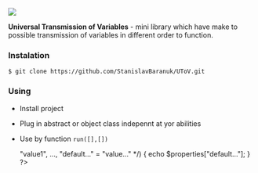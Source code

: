 ![](https://img.shields.io/badge/version-0.0.1-green.svg)

**Universal Transmission of Variables** - 
mini library which have make to possible transmission of variables in different order to function.

### Instalation
`$ git clone https://github.com/StanislavBaranuk/UToV.git`

### Using
- Install project
- Plug in abstract or object class indepennt at yor abilities
- Use by function `run([],[])`


    <?php
        function your_function ($properties = [] /** "default1" => "value1", ...,  "default..." = "value..." */) {
            echo $properties["default..."];
        }
    ?>
    